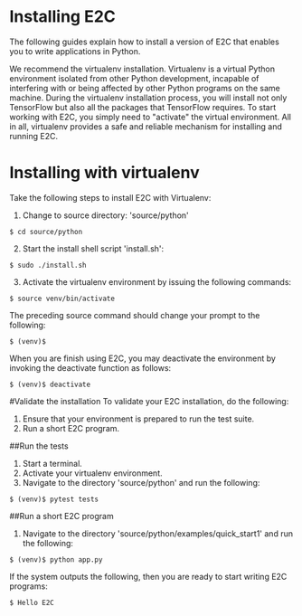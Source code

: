 # Installing E2C
The following guides explain how to install a version 
of E2C that enables you to write applications in Python.

We recommend the virtualenv installation. 
Virtualenv is a virtual Python environment isolated from other Python development, 
incapable of interfering with or being affected by other Python programs on the same machine.
During the virtualenv installation process, you will install not only TensorFlow but also all the packages that TensorFlow requires.
To start working with E2C, you simply need to "activate" the virtual environment. 
All in all, virtualenv provides a safe and reliable mechanism for installing and running E2C.

# Installing with virtualenv
Take the following steps to install E2C with Virtualenv:

1. Change to source directory: 'source/python'
```shell
$ cd source/python
```
2. Start the install shell script 'install.sh':
```shell
$ sudo ./install.sh 
```
3. Activate the virtualenv environment by issuing the following commands:
```shell
$ source venv/bin/activate
```
The preceding source command should change your prompt to the following:
```shell
$ (venv)$ 
```
When you are finish using E2C, you may deactivate the environment by invoking the deactivate function as follows:
```shell
$ (venv)$ deactivate 
```

#Validate the installation
To validate your E2C installation, do the following:

1. Ensure that your environment is prepared to run the test suite.
2. Run a short E2C program.

##Run the tests
1. Start a terminal.
2. Activate your virtualenv environment.
3. Navigate to the directory 'source/python' and run the following:
```shell
$ (venv)$ pytest tests
```
##Run a short E2C program
1. Navigate to the directory 'source/python/examples/quick_start1' and run the following:
```shell
$ (venv)$ python app.py
```

If the system outputs the following, then you are ready to start writing E2C programs:
```shell
$ Hello E2C
```
    